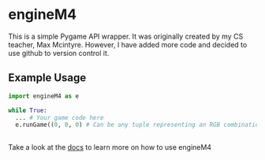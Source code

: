 # engineM4
This is a simple Pygame API wrapper. It was originally created by my CS teacher, Max Mcintyre. However, I have added more code and decided to use github to version control it.

## Example Usage
```python
import engineM4 as e

while True:
  ... # Your game code here
  e.runGame((0, 0, 0) # Can be any tuple representing an RGB combination
  
 ```
 Take a look at the [docs](/docs) to learn more on how to use engineM4



 
